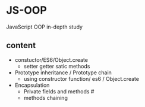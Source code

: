 # JS-OOP
JavaScript OOP in-depth study

## content

* constuctor/ES6/Object.create
  * setter getter satic methods
* Prototype inheritance / Prototype chain
  * using constructor function/ es6 / Object.create
* Encapsulation
  * Private fields and methods #
  * methods chaining 
